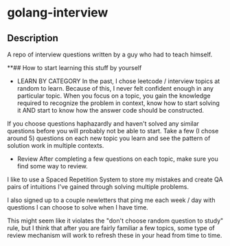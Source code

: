 # golang-interview

## Description
A repo of interview questions written by a guy who had to teach himself.

**## How to start learning this stuff by yourself
- LEARN BY CATEGORY
In the past, I chose leetcode / interview topics at random to learn.
Because of this, I never felt confident enough in any particular topic.
When you focus on a topic, you gain the knowledge required to recognize the problem in context, know how to start solving it AND 
start to know how the answer code should be constructed.

If you choose questions haphazardly and haven't solved any similar questions before you will probably not be able to start.
Take a few (I chose around 5) questions on each new topic you learn and see the pattern of solution work in multiple contexts.

- Review
After completing a few questions on each topic, make sure you find some way to review.

I like to use a Spaced Repetition System to store my mistakes and create QA pairs of intuitions I've gained through solving multiple problems.

I also signed up to a couple newletters that ping me each week / day with questions I can choose to solve when I have time.

This might seem like it violates the "don't choose random question to study" rule, but I think that after you are fairly familiar a few topics,
some type of review mechanism will work to refresh these in your head from time to time.
